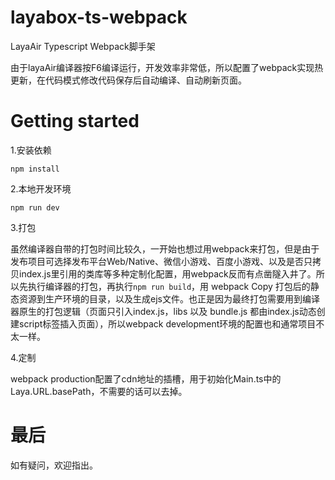 # layabox-ts-webpack
LayaAir Typescript Webpack脚手架

由于layaAir编译器按F6编译运行，开发效率非常低，所以配置了webpack实现热更新，在代码模式修改代码保存后自动编译、自动刷新页面。

# Getting started

1.安装依赖
```
npm install
```

2.本地开发环境
```
npm run dev
```

3.打包

虽然编译器自带的打包时间比较久，一开始也想过用webpack来打包，但是由于发布项目可选择发布平台Web/Native、微信小游戏、百度小游戏、以及是否只拷贝index.js里引用的类库等多种定制化配置，用webpack反而有点凿隧入井了。所以先执行编译器的打包，再执行`npm run build`，用 webpack Copy 打包后的静态资源到生产环境的目录，以及生成ejs文件。也正是因为最终打包需要用到编译器原生的打包逻辑（页面只引入index.js，libs 以及 bundle.js 都由index.js动态创建script标签插入页面），所以webpack development环境的配置也和通常项目不太一样。


4.定制

webpack production配置了cdn地址的插槽，用于初始化Main.ts中的Laya.URL.basePath，不需要的话可以去掉。

# 最后
如有疑问，欢迎指出。
